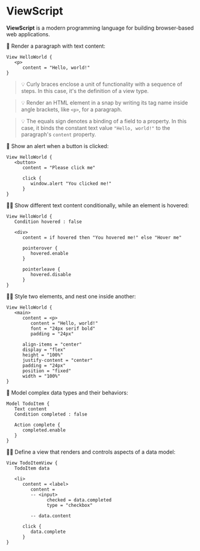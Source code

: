 # ViewScript

**ViewScript** is a modern programming language for building browser-based web applications.

🧙 Render a paragraph with text content:

```
View HelloWorld {
   <p>
      content = "Hello, world!"
}
```

> 💡 Curly braces enclose a unit of functionality with a sequence of steps. In this case, it's the definition of a view type.

> 💡 Render an HTML element in a snap by writing its tag name inside angle brackets, like `<p>`, for a paragraph.

> 💡 The equals sign denotes a binding of a field to a property. In this case, it binds the constant text value `"Hello, world!"` to the paragraph's `content` property.

💁 Show an alert when a button is clicked:

```
View HelloWorld {
   <button>
      content = "Please click me"

      click {
         window.alert "You clicked me!"
      }
}
```

🧑‍🔬 Show different text content conditionally, while an element is hovered:

```
View HelloWorld {
   Condition hovered : false

   <div>
      content = if hovered then "You hovered me!" else "Hover me"

      pointerover {
         hovered.enable
      }

      pointerleave {
         hovered.disable
      }
}
```

🧑‍🎨 Style two elements, and nest one inside another:

```
View HelloWorld {
   <main>
      content = <p>
         content = "Hello, world!"
         font = "24px serif bold"
         padding = "24px"

      align-items = "center"
      display = "flex"
      height = "100%"
      justify-content = "center"
      padding = "24px"
      position = "fixed"
      width = "100%"
}
```

👷 Model complex data types and their behaviors:

```
Model TodoItem {
   Text content
   Condition completed : false

   Action complete {
      completed.enable
   }
}
```

🧑‍🏭 Define a view that renders and controls aspects of a data model:

```
View TodoItemView {
   TodoItem data

   <li>
      content = <label>
         content =
         -- <input>
               checked = data.completed
               type = "checkbox"

         -- data.content

      click {
         data.complete
      }
}
```
